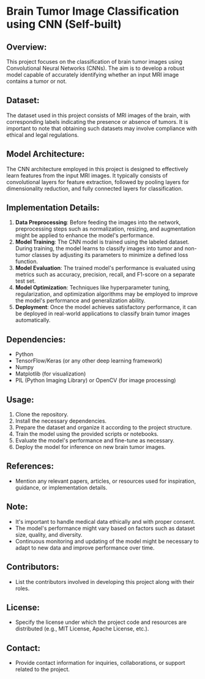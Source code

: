 # Brain Tumor Image Classification using CNN (Self-built)

## Overview:
This project focuses on the classification of brain tumor images using Convolutional Neural Networks (CNNs). The aim is to develop a robust model capable of accurately identifying whether an input MRI image contains a tumor or not.

## Dataset:
The dataset used in this project consists of MRI images of the brain, with corresponding labels indicating the presence or absence of tumors. It is important to note that obtaining such datasets may involve compliance with ethical and legal regulations.

## Model Architecture:
The CNN architecture employed in this project is designed to effectively learn features from the input MRI images. It typically consists of convolutional layers for feature extraction, followed by pooling layers for dimensionality reduction, and fully connected layers for classification.

## Implementation Details:
1. **Data Preprocessing**: Before feeding the images into the network, preprocessing steps such as normalization, resizing, and augmentation might be applied to enhance the model's performance.
2. **Model Training**: The CNN model is trained using the labeled dataset. During training, the model learns to classify images into tumor and non-tumor classes by adjusting its parameters to minimize a defined loss function.
3. **Model Evaluation**: The trained model's performance is evaluated using metrics such as accuracy, precision, recall, and F1-score on a separate test set.
4. **Model Optimization**: Techniques like hyperparameter tuning, regularization, and optimization algorithms may be employed to improve the model's performance and generalization ability.
5. **Deployment**: Once the model achieves satisfactory performance, it can be deployed in real-world applications to classify brain tumor images automatically.

## Dependencies:
- Python
- TensorFlow/Keras (or any other deep learning framework)
- Numpy
- Matplotlib (for visualization)
- PIL (Python Imaging Library) or OpenCV (for image processing)

## Usage:
1. Clone the repository.
2. Install the necessary dependencies.
3. Prepare the dataset and organize it according to the project structure.
4. Train the model using the provided scripts or notebooks.
5. Evaluate the model's performance and fine-tune as necessary.
6. Deploy the model for inference on new brain tumor images.

## References:
- Mention any relevant papers, articles, or resources used for inspiration, guidance, or implementation details.

## Note:
- It's important to handle medical data ethically and with proper consent.
- The model's performance might vary based on factors such as dataset size, quality, and diversity.
- Continuous monitoring and updating of the model might be necessary to adapt to new data and improve performance over time.

## Contributors:
- List the contributors involved in developing this project along with their roles.

## License:
- Specify the license under which the project code and resources are distributed (e.g., MIT License, Apache License, etc.).

## Contact:
- Provide contact information for inquiries, collaborations, or support related to the project.
